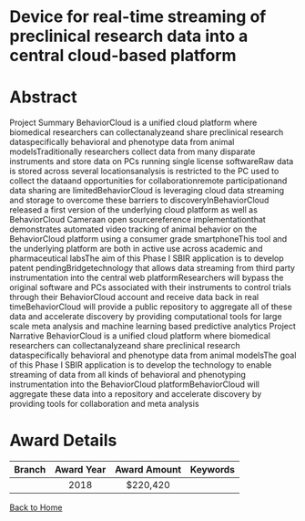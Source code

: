 
Device for real-time streaming of preclinical research data into a central cloud-based platform
===============================================================================================

# Abstract


Project Summary
BehaviorCloud is a unified cloud platform where biomedical researchers can collectanalyzeand share
preclinical research dataspecifically behavioral and phenotype data from animal modelsTraditionally
researchers collect data from many disparate instruments and store data on PCs running single license
softwareRaw data is stored across several locationsanalysis is restricted to the PC used to collect the dataand opportunities for collaborationremote participationand data sharing are limitedBehaviorCloud is
leveraging cloud data streaming and storage to overcome these barriers to discoveryInBehaviorCloud
released a first version of the underlying cloud platform as well as BehaviorCloud Cameraan open sourcereference implementationthat demonstrates automated video tracking of animal behavior on the
BehaviorCloud platform using a consumer grade smartphoneThis tool and the underlying platform are both in
active use across academic and pharmaceutical labsThe aim of this Phase I SBIR application is to develop
patent pendingBridgetechnology that allows data streaming from third party instrumentation into the central
web platformResearchers will bypass the original software and PCs associated with their instruments to
control trials through their BehaviorCloud account and receive data back in real timeBehaviorCloud will
provide a public repository to aggregate all of these data and accelerate discovery by providing computational
tools for large scale meta analysis and machine learning based predictive analytics Project Narrative
BehaviorCloud is a unified cloud platform where biomedical researchers can collectanalyzeand share
preclinical research dataspecifically behavioral and phenotype data from animal modelsThe goal of this
Phase I SBIR application is to develop the technology to enable streaming of data from all kinds of behavioral
and phenotyping instrumentation into the BehaviorCloud platformBehaviorCloud will aggregate these data
into a repository and accelerate discovery by providing tools for collaboration and meta analysis  

# Award Details

|Branch|Award Year|Award Amount|Keywords|
| :---: | :---: | :---: | :---: |
||2018|$220,420||
  
  


[Back to Home](https://github.com/chrischow/dod_sbir_awards/JH/#2482)